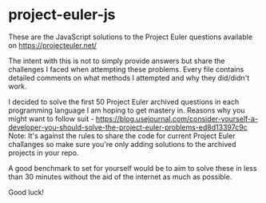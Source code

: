# project-euler-js

These are the JavaScript solutions to the Project Euler questions available on https://projecteuler.net/

The intent with this is not to simply provide answers but share the challenges I faced when attempting these problems. Every file contains detailed comments on what methods I attempted and why they did/didn't work.

I decided to solve the first 50 Project Euler archived questions in each programming language I am hoping to get mastery in. 
Reasons why you might want to follow suit - https://blog.usejournal.com/consider-yourself-a-developer-you-should-solve-the-project-euler-problems-ed8d13397c9c
Note: It's against the rules to share the code for current Project Euler challanges so make sure you're only adding solutions to the archived projects in your repo.

A good benchmark to set for yourself would be to aim to solve these in less than 30 minutes without the aid of the internet as much as possible.

Good luck!

